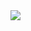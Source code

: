 <a href="https://portal.azure.com/#create/Microsoft.Template/uri/https%3A%2F%2Fgithub.com%2Ftukuruo%2FAXS_on_Azure_Template%2Fblob%2Fmaster%2Fazuredeploy.json" target="_blank">
    <img src="http://azuredeploy.net/deploybutton.png"/>
</a>
